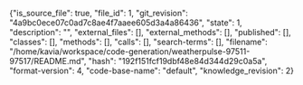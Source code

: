 {"is_source_file": true, "file_id": 1, "git_revision": "4a9bc0ece07c0ad7c8ae4f7aaee605d3a4a86436", "state": 1, "description": "", "external_files": [], "external_methods": [], "published": [], "classes": [], "methods": [], "calls": [], "search-terms": [], "filename": "/home/kavia/workspace/code-generation/weatherpulse-97511-97517/README.md", "hash": "192f151fcf19dbf48e84d344d29c0a5a", "format-version": 4, "code-base-name": "default", "knowledge_revision": 2}
